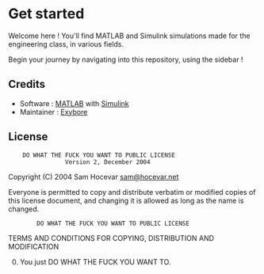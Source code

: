 # Get started

Welcome here ! You'll find MATLAB and Simulink simulations made for the engineering class, in various fields.

Begin your journey by navigating into this repository, using the sidebar !

## Credits

- Software : [MATLAB](https://mathworks.com/products/matlab.html) with [Simulink](https://mathworks.com/products/simulink.html)
- Maintainer : [Exybore](https://github.com/exybore)

## License

        DO WHAT THE FUCK YOU WANT TO PUBLIC LICENSE
                    Version 2, December 2004

Copyright (C) 2004 Sam Hocevar <sam@hocevar.net>

Everyone is permitted to copy and distribute verbatim or modified
copies of this license document, and changing it is allowed as long
as the name is changed.

            DO WHAT THE FUCK YOU WANT TO PUBLIC LICENSE

TERMS AND CONDITIONS FOR COPYING, DISTRIBUTION AND MODIFICATION

0. You just DO WHAT THE FUCK YOU WANT TO.
